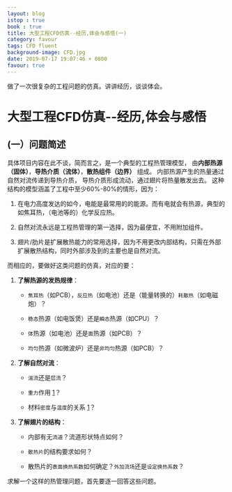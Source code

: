 ```yaml
---
layout: blog
istop : true
book : true
title: 大型工程CFD仿真--经历,体会与感悟(一)
category: favour
tags: CFD fluent
background-image: CFD.jpg
date: 2019-07-17 19:07:46 + 0800
favour: true
---
```

做了一次很复杂的工程问题的仿真。讲讲经历，谈谈体会。<!-- more -->

# 大型工程CFD仿真--经历,体会与感悟

## (一）问题简述

具体项目内容在此不谈，简而言之，是一个典型的工程热管理模型，
由**内部热源（固体）**，**导热介质（流体）**，**散热组件（边界）** 组成。
内部热源产生的热量通过自然对流传递到导热介质，
导热介质形成流动，通过翅片将热量散发出去。
这种结构的模型涵盖了工程中至少60%-80%的情形，因为：

1. 在电力高度发达的如今，电能是最常用的的能源。而有电就会有热源，典型的如焦耳热，（电池等的）化学反应热。

2. 自然对流永远是工程热管理的第一选择，因为最便宜，不用附加组件。

3. 翅片/肋片是扩展散热能力的常用选择，因为不用更改内部结构，只需在外部扩展散热结构，同时外部涉及到的主要也是自然对流。

而相应的，要做好这类问题的仿真，对应的要：

1. **了解热源的发热规律**：

    * `焦耳热`（如PCB），`反应热`（如电池）还是（能量转换的）`耗散热`（如电磁炮）？

    * `稳态`热源（如电饭煲）还是`瞬态`热源（如CPU）？

    * `体`热源（如电池）还是`面`热源（如PCB）？

    * `均匀`热源（如微波炉）还是`非均匀`热源（如PCB）？

2. **了解自然对流**：

    * `湍流`还是`层流`？

    * `重力`作用 [1]？

    * 材料`密度`与`温度`的关系 [1]？

3. **了解翅片的结构**：

    * 内部有无`流道`？流道形状特点如何？

    * `散热片`的结构要求如何？

    * 散热片的`表面换热系数`如何确定？`外加流场`还是`设定换热系数`？



求解一个这样的热管理问题，首先要逐一回答这些问题。

[1]: 自然对流的机理为温度变化导致流体密度变化，在重力的影响下产生浮力，从而产生流动，故而必须考虑重力影响及流体密度随温度的变化。